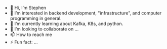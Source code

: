 - 👋 Hi, I’m Stephen
- 👀 I’m interested in backend development, "infrastructure", and computer programming in general.
- 🌱 I’m currently learning about Kafka, K8s, and python.
- 💞️ I’m looking to collaborate on ...
- 📫 How to reach me 
- ⚡ Fun fact: ...

<!---
kandji-stephen-cheng/kandji-stephen-cheng is a ✨ special ✨ repository because its `README.md` (this file) appears on your GitHub profile.
You can click the Preview link to take a look at your changes.
--->
